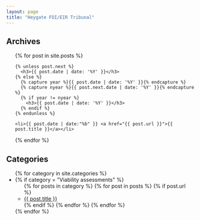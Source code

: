 ```yaml
---
layout: page
title: "Heygate FOI/EIR Tribunal"
---
```


<h2>Archives</h2>
<ul>
  {% for post in site.posts %}

    {% unless post.next %}
      <h3>{{ post.date | date: '%Y' }}</h3>
    {% else %}
      {% capture year %}{{ post.date | date: '%Y' }}{% endcapture %}
      {% capture nyear %}{{ post.next.date | date: '%Y' }}{% endcapture %}
      {% if year != nyear %}
        <h3>{{ post.date | date: '%Y' }}</h3>
      {% endif %}
    {% endunless %}

    <li>{{ post.date | date:"%b" }} <a href="{{ post.url }}">{{ post.title }}</a></li>
  {% endfor %}
</ul>


<h2 id="categories">Categories</h2>
<ul>
{% for category in site.categories %}
  <li>
{% if category = "Viability assessments" %}
    <ul>
    {% for posts in category %}
      {% for post in posts %}
       {% if post.url %} 
        <li><a href="{{ post.url }}">{{ post.title }}</a></li>
       {% endif %}
      {% endfor %}
    {% endfor %}
    </ul>
  </li>
{% endfor %}
